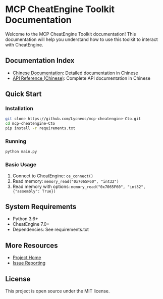 # MCP CheatEngine Toolkit Documentation

Welcome to the MCP CheatEngine Toolkit documentation! This documentation will help you understand how to use this toolkit to interact with CheatEngine.

## Documentation Index

- [Chinese Documentation](README_zh.md): Detailed documentation in Chinese
- [API Reference (Chinese)](Api_zh.md): Complete API documentation in Chinese

## Quick Start

### Installation

```bash
git clone https://github.com/Lyoneos/mcp-cheatengine-Cto.git
cd mcp-cheatengine-Cto
pip install -r requirements.txt
```

### Running

```bash
python main.py
```

### Basic Usage

1. Connect to CheatEngine: `ce_connect()`
2. Read memory: `memory_read("0x7065F60", "int32")`
3. Read memory with options: `memory_read("0x7065F60", "int32", {"assembly": True})`

## System Requirements

- Python 3.6+
- CheatEngine 7.0+
- Dependencies: See requirements.txt

## More Resources

- [Project Home](https://github.com/Lyoneos/mcp-cheatengine-Cto)
- [Issue Reporting](https://github.com/Lyoneos/mcp-cheatengine-Cto/issues)

## License

This project is open source under the MIT license.